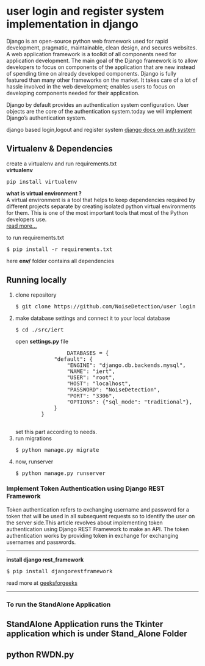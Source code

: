 # user login and register system implementation in django 

Django is an open-source python web framework used for rapid development, pragmatic, maintainable, clean design, and secures websites. A web application framework is a toolkit of all components need for application development. The main goal of the Django framework is to allow developers to focus on components of the application that are new instead of spending time on already developed components. Django is fully featured than many other frameworks on the market. It takes care of a lot of hassle involved in the web development; enables users to focus on developing components needed for their application.

Django by default provides an authentication system configuration. User objects are the core of the authentication system.today we will implement Django’s authentication system.

django based login,logout and register system [django docs on auth system](https://docs.djangoproject.com/en/2.2/topics/auth/default/)


## Virtualenv & Dependencies

create a virtualenv and run requirements.txt<br/>
<b>virtualenv</b>

<pre>pip install virtualenv</pre>

<b> what is virtual environment ? </b><br/>
A virtual environment is a tool that helps to keep dependencies required by different projects separate by creating isolated python virtual environments for them. This is one of the most important tools that most of the Python developers use.
<br/>
<a href="https://www.geeksforgeeks.org/python-virtual-environment/" >read more... </a>

to run requirements.txt

<pre>$ pip install -r requirements.txt</pre>

here <b>env/</b> folder contains all dependencies

## Running locally

<ol>
  <li>
      clone repository 
      <pre>$ git clone https://github.com/NoiseDetection/user_login_and_register.git</pre>
  </li>
  <li>
     make database settings and connect it to your local database 
    <pre>$ cd ./src/iert </pre>
    open <b>settings.py</b> file
    <pre>
                DATABASES = {
            "default": {
                "ENGINE": "django.db.backends.mysql",
                "NAME": "iert",
                "USER": "root",
                "HOST": "localhost",
                "PASSWORD": "NoiseDetection",
                "PORT": "3306",
                "OPTIONS": {"sql_mode": "traditional"},
            }
        }
   </pre>
   set this part according to needs.
  </li>
  <li>
    run migrations 
    <pre>$ python manage.py migrate</pre>
  </li>
  <li>
    now, runserver 
    <pre>$ python manage.py runserver</pre>
  </li>
 </ol>


### Implement Token Authentication using Django REST Framework

Token authentication refers to exchanging username and password for a token that will be used in all subsequent requests so to identify the user on the server side.This article revolves about implementing token authentication using Django REST Framework to make an API. The token authentication works by providing token in exchange for exchanging usernames and passwords.

---
<b>install django rest_framework</b>
<pre>$ pip install djangorestframework</pre>

read more at <a href="https://www.geeksforgeeks.org/implement-token-authentication-using-django-rest-framework/">geeksforgeeks</a>

---
### To run the StandAlone Application

StandAlone Application runs the Tkinter application which is under Stand_Alone Folder
---
<b>python RWDN.py</b>
---
